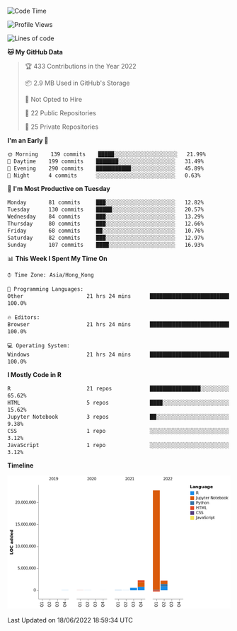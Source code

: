 

<!--**wt12318/wt12318** is a ✨ _special_ ✨ repository because its `README.md` (this file) appears on your GitHub profile.-->

<!--START_SECTION:waka-->
![Code Time](http://img.shields.io/badge/Code%20Time-333%20hrs%2011%20mins-blue)

![Profile Views](http://img.shields.io/badge/Profile%20Views-0-blue)

![Lines of code](https://img.shields.io/badge/From%20Hello%20World%20I%27ve%20Written-27%20Million%20lines%20of%20code-blue)

**🐱 My GitHub Data** 

> 🏆 433 Contributions in the Year 2022
 > 
> 📦 2.9 MB Used in GitHub's Storage 
 > 
> 🚫 Not Opted to Hire
 > 
> 📜 22 Public Repositories 
 > 
> 🔑 25 Private Repositories  
 > 
**I'm an Early 🐤** 

```text
🌞 Morning    139 commits    █████░░░░░░░░░░░░░░░░░░░░   21.99% 
🌆 Daytime    199 commits    ███████░░░░░░░░░░░░░░░░░░   31.49% 
🌃 Evening    290 commits    ███████████░░░░░░░░░░░░░░   45.89% 
🌙 Night      4 commits      ░░░░░░░░░░░░░░░░░░░░░░░░░   0.63%

```
📅 **I'm Most Productive on Tuesday** 

```text
Monday       81 commits     ███░░░░░░░░░░░░░░░░░░░░░░   12.82% 
Tuesday      130 commits    █████░░░░░░░░░░░░░░░░░░░░   20.57% 
Wednesday    84 commits     ███░░░░░░░░░░░░░░░░░░░░░░   13.29% 
Thursday     80 commits     ███░░░░░░░░░░░░░░░░░░░░░░   12.66% 
Friday       68 commits     ██░░░░░░░░░░░░░░░░░░░░░░░   10.76% 
Saturday     82 commits     ███░░░░░░░░░░░░░░░░░░░░░░   12.97% 
Sunday       107 commits    ████░░░░░░░░░░░░░░░░░░░░░   16.93%

```


📊 **This Week I Spent My Time On** 

```text
⌚︎ Time Zone: Asia/Hong_Kong

💬 Programming Languages: 
Other                    21 hrs 24 mins      █████████████████████████   100.0%

🔥 Editors: 
Browser                  21 hrs 24 mins      █████████████████████████   100.0%

💻 Operating System: 
Windows                  21 hrs 24 mins      █████████████████████████   100.0%

```

**I Mostly Code in R** 

```text
R                        21 repos            ████████████████░░░░░░░░░   65.62% 
HTML                     5 repos             ████░░░░░░░░░░░░░░░░░░░░░   15.62% 
Jupyter Notebook         3 repos             ██░░░░░░░░░░░░░░░░░░░░░░░   9.38% 
CSS                      1 repo              ░░░░░░░░░░░░░░░░░░░░░░░░░   3.12% 
JavaScript               1 repo              ░░░░░░░░░░░░░░░░░░░░░░░░░   3.12%

```


**Timeline**

![Chart not found](https://raw.githubusercontent.com/wt12318/wt12318/main/charts/bar_graph.png) 


 Last Updated on 18/06/2022 18:59:34 UTC
<!--END_SECTION:waka-->


